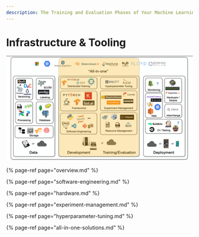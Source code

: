 ```yaml
---
description: The Training and Evaluation Phases of Your Machine Learning Workflow
---
```


# Infrastructure & Tooling

![](../../.gitbook/assets/tools.png)

{% page-ref page="overview.md" %}

{% page-ref page="software-engineering.md" %}

{% page-ref page="hardware.md" %}

{% page-ref page="experiment-management.md" %}

{% page-ref page="hyperparameter-tuning.md" %}

{% page-ref page="all-in-one-solutions.md" %}





